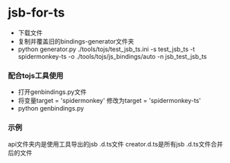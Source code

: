 # jsb-for-ts
- 下载文件
- 复制并覆盖旧的bindings-generator文件夹
- python generator.py ./tools/tojs/test_jsb_ts.ini -s test_jsb_ts -t spidermonkey-ts -o ./tools/tojs/js_bindings/auto -n jsb_test_jsb_ts

### 配合tojs工具使用
- 打开genbindings.py文件
- 将变量target = 'spidermonkey' 修改为target = 'spidermonkey-ts'
- python genbindings.py

### 示例
api文件夹内是使用工具导出的jsb .d.ts文件
creator.d.ts是所有jsb .d.ts文件合并后的文件
